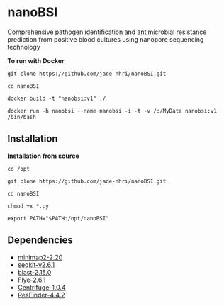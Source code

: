 # nanoBSI
Comprehensive pathogen identification and antimicrobial resistance prediction from positive blood cultures using nanopore sequencing technology

**To run with Docker**

``git clone https://github.com/jade-nhri/nanoBSI.git``

``cd nanoBSI``

``docker build -t "nanobsi:v1" ./``

``docker run -h nanobsi --name nanobsi -i -t -v /:/MyData nanobsi:v1 /bin/bash``


Installation
------------
**Installation from source**

``cd /opt``

``git clone https://github.com/jade-nhri/nanoBSI.git``

``cd nanoBSI``

``chmod +x *.py``

``export PATH="$PATH:/opt/nanoBSI"``


## Dependencies


- [minimap2-2.20](https://github.com/lh3/minimap2)
- [seqkit-v2.6.1](https://github.com/shenwei356/seqkit)
- [blast-2.15.0](https://ftp.ncbi.nlm.nih.gov/blast/executables/blast+/)
- [Flye-2.6.1](https://github.com/fenderglass/Flye)
- [Centrifuge-1.0.4](https://github.com/infphilo/centrifuge)
- [ResFinder-4.4.2](https://pypi.org/project/resfinder/)
